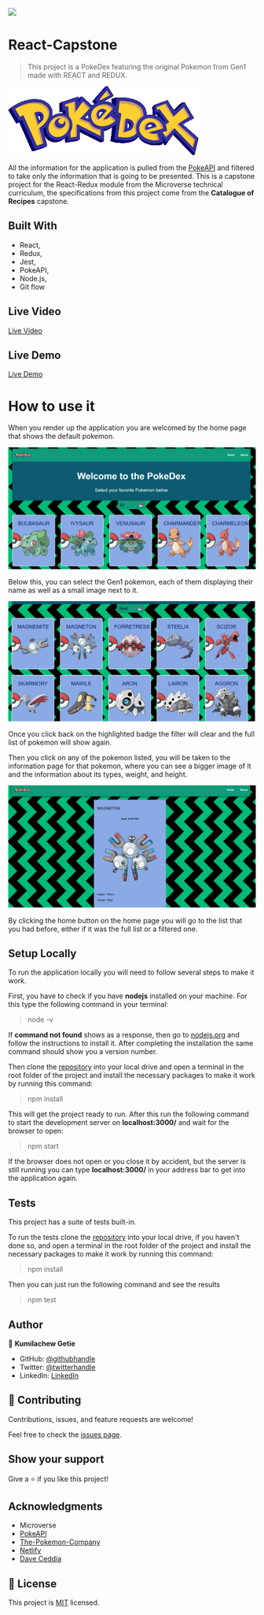 ![](https://img.shields.io/badge/Microverse-blueviolet)

# React-Capstone

> This project is a PokeDex featuring the original Pokemon from Gen1 made with REACT and REDUX.

![screenshot](./src/assets/images/pokedex.png)

All the information for the application is pulled from the [PokeAPI](https://pokeapi.co/docs/v2) and filtered to take only the information that is going to be presented. This is a capstone project for the React-Redux module from the Microverse technical curriculum, the specifications from this project come from the **Catalogue of Recipes** capstone.

## Built With

- React,
- Redux,
- Jest,
- PokeAPI,
- Node.js,
- Git flow

## Live Video

[Live Video](https://www.loom.com/share/253b860c352946caa39e82ee8ea64cc7)

## Live Demo

[Live Demo](https://pekedex.netlify.app/)

# How to use it

When you render up the application you are welcomed by the home page that shows the default pokemon.

![screenshot](./src/assets/images/screenshots/Homepage.png)

Below this, you can select the Gen1 pokemon, each of them displaying their name as well as a small image next to it.

![screenshot](./src/assets/images/screenshots/pokemon-lists.png)

Once you click back on the highlighted badge the filter will clear and the full list of pokemon will show again.

Then you click on any of the pokemon listed, you will be taken to the information page for that pokemon, where you can see a bigger image of it and the information about its types, weight, and height.

![screenshot](./src/assets/images/screenshots/pokemonlistdetails.png)

By clicking the home button on the home page you will go to the list that you had before, either if it was the full list or a filtered one.

## Setup Locally

To run the application locally you will need to follow several steps to make it work.

First, you have to check if you have **nodejs** installed on your machine. For this type the following command in your terminal:

> node -v

If **command not found** shows as a response, then go to [nodejs.org](https://nodejs.org/en/) and follow the instructions to install it. After completing the installation the same command should show you a version number.

Then clone the [repository](https://github.com/Kumilachew-g/react-capstone.git) into your local drive and open a terminal in the root folder of the project and install the necessary packages to make it work by running this command:

> npm install

This will get the project ready to run. After this run the following command to start the development server on **localhost:3000/** and wait for the browser to open:

> npm start

If the browser does not open or you close it by accident, but the server is still running you can type **localhost:3000/** in your address bar to get into the application again.

## Tests

This project has a suite of tests built-in.

To run the tests clone the [repository](https://github.com/Kumilachew-g/react-capstone.git) into your local drive, if you haven't done so, and open a terminal in the root folder of the project and install the necessary packages to make it work by running this command:

> npm install

Then you can just run the following command and see the results

> npm test

## Author

👤 **Kumilachew Getie**

- GitHub: [@githubhandle](https://github.com/Kumilachew-g/)
- Twitter: [@twitterhandle](https://twitter.com/Getie_Haddis)
- LinkedIn: [LinkedIn](https://www.linkedin.com/in/kumilachew-getie/)

## 🤝 Contributing

Contributions, issues, and feature requests are welcome!

Feel free to check the [issues page](https://github.com/Kumilachew-g/react-capstone/issues/).

## Show your support

Give a ⭐️ if you like this project!

## Acknowledgments

- Microverse
- [PokeAPI](https://pokeapi.co/docs/v2)
- [The-Pokemon-Company](https://www.pokemon.com/us/)
- [Netlify](https://www.netlify.com/)
- [Dave Ceddia](https://www.youtube.com/channel/UCPrkHuq0i1WflifRXUpvNmg)

## 📝 License

This project is [MIT](https://opensource.org/licenses/MIT) licensed.

